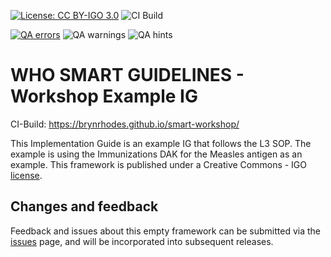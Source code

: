 [![License: CC BY-IGO 3.0](https://licensebuttons.net/l/by-nc/3.0/igo/80x15.png)](https://creativecommons.org/licenses/by/3.0/igo)
![CI Build](https://img.shields.io/github/actions/workflow/status/brynrhodes/smart-workshop/ghbuild.yml)  
  

[![QA errors](https://img.shields.io/badge/dynamic/json?url=https%3A%2F%2Fbrynrhodes.github.io%2Fsmart-workshop%2Fqa.json&query=%24.errs&logoColor=red&label=QA%20errors&color=yellow)](https://brynrhodes.github.io/smart-workshop/qa.html)
![QA warnings](https://img.shields.io/badge/dynamic/json?url=https%3A%2F%2Fbrynrhodes.github.io%2Fsmart-workshop%2Fqa.json&query=%24.warnings&logoColor=orange&label=QA%20warnings&color=yellow)
![QA hints](https://img.shields.io/badge/dynamic/json?url=https%3A%2F%2Fbrynrhodes.github.io%2Fsmart-workshop%2Fqa.json&query=%24.hints&logoColor=yellow&label=QA%20hints&color=yellow)


# WHO SMART GUIDELINES - Workshop Example IG 

CI-Build: https://brynrhodes.github.io/smart-workshop/

This Implementation Guide is an example IG that follows the L3 SOP. The example is using the Immunizations DAK for the Measles antigen as an example.
This framework is published under a Creative Commons - IGO [license](LICENSE.md).

## Changes and feedback

Feedback and issues about this empty framework can be submitted via the [issues](issues) page, and will be incorporated into subsequent releases.

